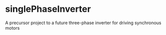 # singlePhaseInverter
A precursor project to a future three-phase inverter for driving synchronous motors
